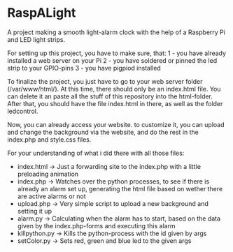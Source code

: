 # RaspALight
A project making a smooth light-alarm clock with the help of a Raspberry Pi and LED light strips.


For setting up this project, you have to make sure, that:
1 - you have already installed a web server on your Pi
2 - you have soldered or pinned the led strip to your GPIO-pins
3 - you have pigpiod installed

To finalize the project, you just have to go to your web server folder (/var/www/html/).
At this time, there should only be an index.html file. You can delete it an paste all the stuff of this repository into the html-folder.
After that, you should have the file index.html in there, as well as the folder ledcontrol.

Now, you can already access your website. to customize it, you can upload and change the background via the website, and do the rest in the index.php and style.css files.

For your understanding of what i did there with all those files:
-   index.html    -> Just a forwarding site to the index.php with a little preloading animation
-   index.php     -> Watches over the python processes, to see if there is already an alarm set up, generating the html file based on wether there are active alarms or not
-   upload.php    -> Very simple script to upload a new background and setting it up
-   alarm.py      -> Calculating when the alarm has to start, based on the data given by the index.php-forms and executing this alarm
-   killpython.py -> Kills the python-process with the id given by args
-   setColor.py   -> Sets red, green and blue led to the given args
